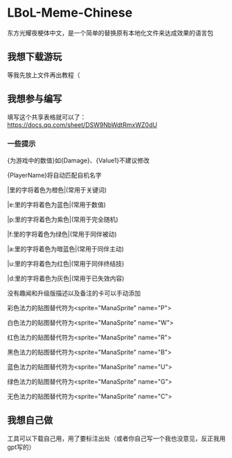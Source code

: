 # LBoL-Meme-Chinese
东方光耀夜梗体中文，是一个简单的替换原有本地化文件来达成效果的语言包

## 我想下载游玩
等我先放上文件再出教程（

## 我想参与编写
填写这个共享表格就可以了：https://docs.qq.com/sheet/DSW9NbWdtRmxWZ0dU
### 一些提示
{为游戏中的数值}如{Damage}、{Value1}不建议修改

{PlayerName}将自动匹配自机名字

|里的字将着色为橙色|(常用于关键词)

|e:里的字将着色为蓝色|(常用于数值)

|p:里的字将着色为紫色|(常用于完全随机)

|f:里的字将着色为绿色|(常用于同伴被动)

|a:里的字将着色为暗蓝色|(常用于同伴主动)

|u:里的字将着色为红色|(常用于同伴终结技)

|d:里的字将着色为灰色|(常用于已失效内容)

没有趣闻和升级版描述以及备注的卡可以手动添加

彩色法力的贴图替代符为<sprite="ManaSprite" name="P">

白色法力的贴图替代符为<sprite="ManaSprite" name="W">

红色法力的贴图替代符为<sprite="ManaSprite" name="R">

黑色法力的贴图替代符为<sprite="ManaSprite" name="B">

蓝色法力的贴图替代符为<sprite="ManaSprite" name="U">

绿色法力的贴图替代符为<sprite="ManaSprite" name="G">

无色法力的贴图替代符为<sprite="ManaSprite" name="C">

## 我想自己做
工具可以下载自己用，用了要标注出处（或者你自己写一个我也没意见，反正我用gpt写的）
